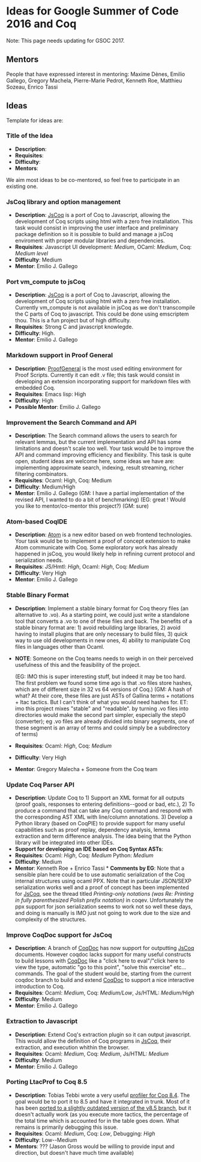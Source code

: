 Ideas for Google Summer of Code 2016 and Coq
============================================

Note: This page needs updating for GSOC 2017.

Mentors
-------

People that have expressed interest in mentoring: Maxime Dènes, Emilio Gallego, Gregory Machela, Pierre-Marie Pedrot, Kenneth Roe, Matthieu Sozeau, Enrico Tassi

Ideas
-----

Template for ideas are:

### Title of the Idea

-   **Description**:
-   **Requisites**:
-   **Difficulty**:
-   **Mentors**:

We aim most ideas to be co-mentored, so feel free to participate in an existing one.

### JsCoq library and option management

-   **Description**: [JsCoq](https://github.com/ejgallego/jscoq) is a port of Coq to Javascript, allowing the development of Coq scripts using html with a zero free installation. This task would consist in improving the user interface and preliminary package definition so it is possible to build and manage a jsCoq enviroment with proper modular libraries and dependencies.
-   **Requisites**: Javascript UI development: *Medium*, OCaml: *Medium*, Coq: *Medium level*
-   **Difficulty**: Medium
-   **Mentor**: Emilio J. Gallego

### Port vm\_compute to jsCoq

-   **Description**: [JsCoq](https://github.com/ejgallego/jscoq) is a port of Coq to Javascript, allowing the development of Coq scripts using html with a zero free installation. Currently vm\_compute is not available in jsCoq as we don't transcompile the C parts of Coq to javascript. This could be done using emscriptem thou. This is a fun project but of high difficulty.
-   **Requisites**: Strong C and javascript knowlegde.
-   **Difficulty**: High.
-   **Mentor**: Emilio J. Gallego

### Markdown support in Proof General

-   **Description**: [ProofGeneral](https://github.com/ProofGeneral/PG/) is the most used editing environment for Proof Scripts. Currently it can edit .v file; this task would consist in developing an extension incorporating support for markdown files with embedded Coq.
-   **Requisites**: Emacs lisp: High
-   **Difficulty**: High
-   **Possible Mentor**: Emilio J. Gallego

### Improvement the Search Command and API

-   **Description**: The Search command allows the users to search for relevant lemmas, but the current implementation and API has some limitations and doesn't scale too well. Your task would be to improve the API and command improving efficiency and flexibility. This task is quite open, student ideas are welcome here, some ideas we have are: implementing approximate search, indexing, result streaming, richer filtering combinators.
-   **Requisites**: Ocaml: High, Coq: Medium
-   **Difficulty**: Medium/High
-   **Mentor**: Emilio J. Gallego (GM: I have a partial implementation of the revised API, I wanted to do a bit of benchmarking) (EG: great ! Would you like to mentor/co-mentor this project?) (GM: sure)

### Atom-based CoqIDE

-   **Description**: [Atom](https://atom.io) is a new editor based on web frontend technologies. Your task would be to implement a proof of concept extension to make Atom communicate with Coq. Some exploratory work has already happened in jsCoq, you would likely help in refining current protocol and serialization needs.
-   **Requisites**: JS/Hmtl: *High*, Ocaml: *High*, Coq: *Medium*
-   **Difficulty**: Very High
-   **Mentor**: Emilio J. Gallego

### Stable Binary Format

-   **Description**: Implement a stable binary format for Coq theory files (an alternative to .vo). As a starting point, we could just write a standalone tool that converts a .vo to one of these files and back. The benefits of a stable binary format are: 1) avoid rebuilding large libraries, 2) avoid having to install plugins that are only necessary to build files, 3) quick way to use old developments in new ones, 4) ability to manipulate Coq files in languages other than Ocaml.
-   **NOTE**: Someone on the Coq teams needs to weigh in on their perceived usefulness of this and the feasibility of the project.

    (EG: IMO this is super interesting stuff, but indeed it may be too hard. The first problem we found some time ago is that .vo files store hashes, which are of different size in 32 vs 64 versions of Coq.) (GM: A hash of what? At their core, these files are just ASTs of Gallina terms + notations + ltac tactics. But I can't think of what you would need hashes for. ET: imo this project mixes "stable" and "readable". by turning .vo files into directories would make the second part simpler, especially the step0 (converter); eg .vo files are already divided into binary segments, one of these segment is an array of terms and could simply be a subdirectory of terms)

-   **Requisites**: Ocaml: *High*, Coq: *Medium*
-   **Difficulty**: Very High
-   **Mentor**: Gregory Malecha + Someone from the Coq team

### Update Coq Parser API

-   **Description**: Update Coq to 1) Support an XML format for all outputs (proof goals, responses to entering definitions--good or bad, etc.), 2) To produce a command that can take any Coq command and respond with the corresponding AST XML with line/column annotations. 3) Develop a Python library (based on CoqPIE) to provide support for many useful capabilities such as proof replay, dependency analysis, lemma extraction and term difference analysis. The idea being that the Python library will be integrated into other IDEs.
-   **Support for developing an IDE based on Coq Syntax ASTs**:
-   **Requisites**: Ocaml: *High*, Coq: *Medium* Python: *Medium*
-   **Difficulty**: Medium
-   **Mentor**: Kenneth Roe + Enrico Tassi \* **Comments by EG**: Note that a sensible plan here could be to use automatic serialization of the Coq internal structures using ocaml PPX. Note that in particular JSON/SEXP serialization works well and a proof of concept has been implemented for [JsCoq](JsCoq), see the thread titled *Printing-only notations (was Re: Printing in fully parenthesized Polish prefix notation)* in coqev. Unfortunately the ppx support for json serialization seems to work not so well these days, and doing is manually is IMO just not going to work due to the size and complexity of the structures.

### Improve CoqDoc support for JsCoq

-   **Description**: A branch of [CoqDoc](https://github.com/coq/coq/pull/133) has now support for outputting [JsCoq](JsCoq) documents. However coqdoc lacks support for many useful constructs to build lessons with [CoqDoc](CoqDoc) like a "click here to eval"/"click here to view the type, automatic "go to this point", "solve this exercise" etc... commands. The goal of the student would be, starting from the current coqdoc branch to build and extend [CoqDoc](CoqDoc) to support a nice interactive introduction to Coq.
-   **Requisites**: Ocaml: *Medium*, Coq: *Medium/Low*, Js/HTML: *Medium/High*
-   **Difficulty**: Medium
-   **Mentor**: Emilio J. Gallego

### Extraction to Javascript

-   **Description**: Extend Coq's extraction plugin so it can output javascript. This would allow the definition of Coq programs in [JsCoq](JsCoq), their extraction, and execution whithin the browser.
-   **Requisites**: Ocaml: *Medium*, Coq: *Medium*, Js/HTML: *Medium*
-   **Difficulty**: Medium
-   **Mentor**: Emilio J. Gallego

### Porting LtacProf to Coq 8.5

-   **Description**: Tobias Tebbi wrote a very useful [profiler for Coq 8.4](http://www.ps.uni-saarland.de/~ttebbi/ltacprof/). The goal would be to port it to 8.5 and have it integrated in trunk. Most of it has been [ported to a slightly outdated version of the v8.5 branch](https://github.com/JasonGross/coq/commits/v8.5%2Bltacprof), but it doesn't actually work (as you execute more tactics, the percentage of the total time which is accounted for in the table goes down. What remains is primarily debugging this issue.
-   **Requisites**: Ocaml: *Medium*, Coq: *Low*, Debugging: *High*
-   **Difficulty**: Low--Medium
-   **Mentors**: ??? (Jason Gross would be willing to provide input and direction, but doesn't have much time available)

